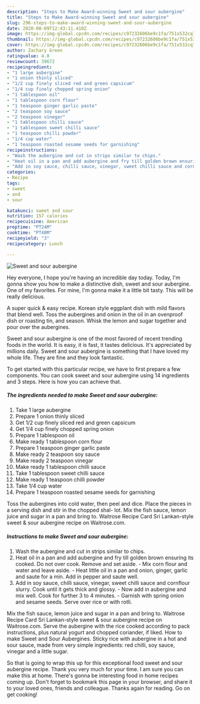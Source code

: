 ```yaml
---
description: "Steps to Make Award-winning Sweet and sour aubergine"
title: "Steps to Make Award-winning Sweet and sour aubergine"
slug: 296-steps-to-make-award-winning-sweet-and-sour-aubergine
date: 2020-08-09T12:43:11.410Z
image: https://img-global.cpcdn.com/recipes/c97232606be9c1fa/751x532cq70/sweet-and-sour-aubergine-recipe-main-photo.jpg
thumbnail: https://img-global.cpcdn.com/recipes/c97232606be9c1fa/751x532cq70/sweet-and-sour-aubergine-recipe-main-photo.jpg
cover: https://img-global.cpcdn.com/recipes/c97232606be9c1fa/751x532cq70/sweet-and-sour-aubergine-recipe-main-photo.jpg
author: Zachary Green
ratingvalue: 4.8
reviewcount: 39672
recipeingredient:
- "1 large aubergine"
- "1 onion thinly sliced"
- "1/2 cup finely sliced red and green capsicum"
- "1/4 cup finely chopped spring onion"
- "1 tablespoon oil"
- "1 tablespoon corn flour"
- "1 teaspoon ginger garlic paste"
- "2 teaspoon soy sauce"
- "2 teaspoon vinegar"
- "1 tablespoon chilli sauce"
- "1 tablespoon sweet chilli sauce"
- "1 teaspoon chilli powder"
- "1/4 cup water"
- "1 teaspoon roasted sesame seeds for garnishing"
recipeinstructions:
- "Wash the aubergine and cut in strips similar to chips."
- "Heat oil in a pan and add aubergine and fry till golden brown ensuring its cooked. Do not over cook. Remove and set aside. Mix corn flour and water and leave aside.  Heat little oil in a pan and onion, ginger, garlic and saute for a min. Add in pepper and saute well."
- "Add in soy sauce, chilli sauce, vinegar, sweet chilli sauce and cornflour slurry. Cook until it gets thick and glossy. Now add in aubergine and mix well. Cook for further 3 to 4 minutes.  Garnish with spring onion and sesame seeds. Serve over rice or with rotli."
categories:
- Recipe
tags:
- sweet
- and
- sour

katakunci: sweet and sour 
nutrition: 157 calories
recipecuisine: American
preptime: "PT24M"
cooktime: "PT40M"
recipeyield: "3"
recipecategory: Lunch

---
```



![Sweet and sour aubergine](https://img-global.cpcdn.com/recipes/c97232606be9c1fa/751x532cq70/sweet-and-sour-aubergine-recipe-main-photo.jpg)

Hey everyone, I hope you're having an incredible day today. Today, I'm gonna show you how to make a distinctive dish, sweet and sour aubergine. One of my favorites. For mine, I'm gonna make it a little bit tasty. This will be really delicious.

A super quick &amp; easy recipe. Korean style eggplant dish with mild flavors that blend well. Toss the aubergines and onion in the oil in an ovenproof dish or roasting tin, and season. Whisk the lemon and sugar together and pour over the aubergines.

Sweet and sour aubergine is one of the most favored of recent trending foods in the world. It is easy, it is fast, it tastes delicious. It's appreciated by millions daily. Sweet and sour aubergine is something that I have loved my whole life. They are fine and they look fantastic.


To get started with this particular recipe, we have to first prepare a few components. You can cook sweet and sour aubergine using 14 ingredients and 3 steps. Here is how you can achieve that.

<!--inarticleads1-->

##### The ingredients needed to make Sweet and sour aubergine:

1. Take 1 large aubergine
1. Prepare 1 onion thinly sliced
1. Get 1/2 cup finely sliced red and green capsicum
1. Get 1/4 cup finely chopped spring onion
1. Prepare 1 tablespoon oil
1. Make ready 1 tablespoon corn flour
1. Prepare 1 teaspoon ginger garlic paste
1. Make ready 2 teaspoon soy sauce
1. Make ready 2 teaspoon vinegar
1. Make ready 1 tablespoon chilli sauce
1. Take 1 tablespoon sweet chilli sauce
1. Make ready 1 teaspoon chilli powder
1. Take 1/4 cup water
1. Prepare 1 teaspoon roasted sesame seeds for garnishing


Toss the aubergines into cold water, then peel and dice. Place the pieces in a serving dish and stir in the chopped shal- lot. Mix the fish sauce, lemon juice and sugar in a pan and bring to. Waitrose Recipe Card Sri Lankan-style sweet &amp; sour aubergine recipe on Waitrose.com. 

<!--inarticleads2-->

##### Instructions to make Sweet and sour aubergine:

1. Wash the aubergine and cut in strips similar to chips.
1. Heat oil in a pan and add aubergine and fry till golden brown ensuring its cooked. Do not over cook. Remove and set aside. - Mix corn flour and water and leave aside.  - Heat little oil in a pan and onion, ginger, garlic and saute for a min. Add in pepper and saute well.
1. Add in soy sauce, chilli sauce, vinegar, sweet chilli sauce and cornflour slurry. Cook until it gets thick and glossy. - Now add in aubergine and mix well. Cook for further 3 to 4 minutes.  - Garnish with spring onion and sesame seeds. Serve over rice or with rotli.


Mix the fish sauce, lemon juice and sugar in a pan and bring to. Waitrose Recipe Card Sri Lankan-style sweet &amp; sour aubergine recipe on Waitrose.com. Serve the aubergine with the rice cooked according to pack instructions, plus natural yogurt and chopped coriander, if liked. How to make Sweet and Sour Aubergines. Sticky rice with aubergine in a hot and sour sauce, made from very simple ingredients: red chilli, soy sauce, vinegar and a little sugar. 

So that is going to wrap this up for this exceptional food sweet and sour aubergine recipe. Thank you very much for your time. I am sure you can make this at home. There's gonna be interesting food in home recipes coming up. Don't forget to bookmark this page in your browser, and share it to your loved ones, friends and colleague. Thanks again for reading. Go on get cooking!
